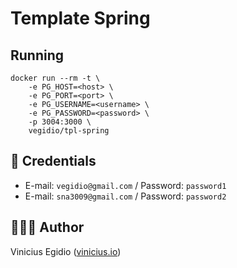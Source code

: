 # Template Spring

## Running

```
docker run --rm -t \
    -e PG_HOST=<host> \
    -e PG_PORT=<port> \
    -e PG_USERNAME=<username> \
    -e PG_PASSWORD=<password> \
    -p 3004:3000 \
    vegidio/tpl-spring
```

## 🔐 Credentials

- E-mail: `vegidio@gmail.com` / Password: `password1`
- E-mail: `sna3009@gmail.com` / Password: `password2`

## 👨🏾‍💻 Author

Vinicius Egidio ([vinicius.io](http://vinicius.io))